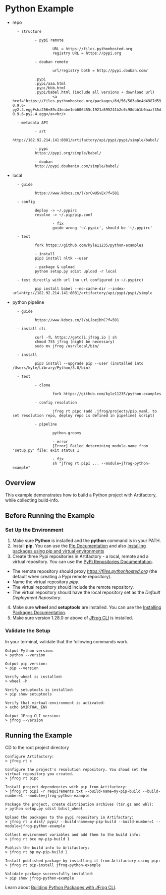 # Python Example

- repo 

        - structure

                - pypi remote
                
                        URL = https://files.pythonhosted.org
                        registry URL = https://pypi.org
                
                - douban remote
                
                        url/registry both = http://pypi.douban.com/

                .pypi
                .pypi/aaa.html
                .pypi/bbb.html
                .pypi/babel.html (include all versions + download url)
                        <a href="https://files.pythonhosted.org/packages/6d/56/503a8e4d4987d598d258a163308a03115a9e0f9ef69d6100ede3f81ea367/Babel-0.9.6-py2.4.egg#sha256=89c43eabe1eb606455c1921a595241b2c0c98dbb1b0aaaf35ddcf2e7428c9882">Babel-0.9.6-py2.4.egg</a><br/>

        - metadata API

                - art
                http://182.92.214.141:8081/artifactory/api/pypi/pypi/simple/babel/

                - pypi
                https://pypi.org/simple/babel/

                - douban
                http://pypi.doubanio.com/simple/babel/

- local

        - guide
        
                https://www.kdocs.cn/l/srCwUSvEx?f=501

        - config
        
                deploy -> ~/.pypirc
                resolve -> ~/.pip/pip.conf

                        - fix
                        guide wrong '~/.pypic', should be '~/.pypirc' 
        
        - test
        
                fork https://github.com/kyle11235/python-examples

                - install
                pip3 install nltk --user

                - package & upload
                python setup.py sdist upload -r local

        - test directly with url (no url configured in ~/.pypirc)

                pip install babel --no-cache-dir --index-url=http://182.92.214.141:8081/artifactory/api/pypi/pypi/simple


- python pipeline

        - guide
        
                https://www.kdocs.cn/l/sLJoejbhC?f=501

        - install cli
       
                curl -fL https://getcli.jfrog.io | sh
                chmod 755 jfrog (night be necessary)
                sudo mv jfrog /usr/local/bin/

        - install
       
                pip3 install --upgrade pip --user (installed into /Users/kyle/Library/Python/3.8/bin)

        - test
        
                - clone
                
                        fork https://github.com/kyle11235/python-examples

                - config resolution

                        jfrog rt pipc (add .jfrog/projects/pip.yaml, to set resolution repo, deploy repo is defined in pipeline) script)

                - pipeline
                
                        python.groovy

                        - error
                        [Error] Failed determining module-name from 'setup.py' file: exit status 1
                        
                        - fix
                        sh "jfrog rt pipi ... --module=jfrog-python-example"



## Overview
This example demonstrates how to build a Python project with Artifactory, while collecting build-info.

## Before Running the Example
### Set Up the Environment 
1. Make sure **Python** is installed and the **python** command is in your PATH.
2. Install **pip**. You can use the [Pip Documentation](https://pip.pypa.io/en/stable/installing/) and also [Installing packages using pip and virtual environments](https://packaging.python.org/guides/installing-using-pip-and-virtual-environments/)
3. Create three Pypi repositories in Artifactory - a local, remote and a virtual repository. You can use the [PyPi Repositories Documentation](https://www.jfrog.com/confluence/display/RTF/PyPI+Repositories).
* The remote repository should proxy *https://files.pythonhosted.org* (the default when creating a Pypi remote repository). 
* Name the virtual repository *pipy*.
* The virtual repository should include the remote repository.
* The virtual repository should have the local repository set as the *Default Deployment Repository*.
4. Make sure **wheel** and **setuptools** are installed. You can use the [Installing Packages Documentation](https://packaging.python.org/tutorials/installing-packages/).
5. Make sure version 1.28.0 or above of [JFrog CLI](https://jfrog.com/getcli/) is installed.

### Validate the Setup
In your terminal, validate that the following commands work.
```console
Output Python version:
> python --version

Output pip version:
> pip --version

Verify wheel is installed:
> wheel -h

Verify setuptools is installed:
> pip show setuptools

Verify that virtual-environment is activated:
> echo $VIRTUAL_ENV

Output JFrog CLI version:
> jfrog --version
```

## Running the Example
CD to the root project directory

```console
Configure Artifactory:
> jfrog rt c

Configure the project's resolution repository. You shoud set the virtual repository you created.
> jfrog rt pipc

Install project dependencies with pip from Artifactory:
> jfrog rt pipi -r requirements.txt --build-name=my-pip-build --build-number=1 --module=jfrog-python-example

Package the project, create distribution archives (tar.gz and whl):
> python setup.py sdist bdist_wheel

Upload the packages to the pypi repository in Artifactory:
> jfrog rt u dist/ pypi/ --build-name=my-pip-build --build-number=1 --module=jfrog-python-example

Collect environment variables and add them to the build info:
> jfrog rt bce my-pip-build 1

Publish the build info to Artifactory:
> jfrog rt bp my-pip-build 1

Install published package by installing it from Artifactory using pip:
> jfrog rt pip-install jfrog-python-example

Validate package successfully installed:
> pip show jfrog-python-example
```

Learn about [Building Python Packages with JFrog CLI](https://www.jfrog.com/confluence/display/CLI/CLI+for+JFrog+Artifactory#CLIforJFrogArtifactory-BuildingPythonPackages).
